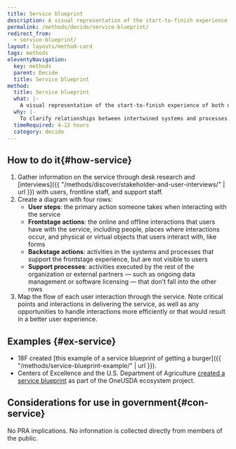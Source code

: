 ```yaml
---
title: Service blueprint
description: A visual representation of the start-to-finish experience of both using and supporting the delivery of a service, including staff interactions and user experience.
permalink: /methods/decide/service-blueprint/
redirect_from:
  - service-blueprint/
layout: layouts/method-card
tags: methods
eleventyNavigation:
  key: methods
  parent: Decide
  title: Service blueprint
method:
  title: Service blueprint
  what: |-
    A visual representation of the start-to-finish experience of both using and supporting the delivery of a service, including staff interactions and user experience.
  why: |-
    To clarify relationships between intertwined systems and processes. By communicating the full complexity of a service, service blueprints help teams find opportunities for improvement.
  timeRequired: 4-12 hours
  category: decide
---
```


## How to do it{#how-service}

1. Gather information on the service through desk research and  [interviews]({{ "/methods/discover/stakeholder-and-user-interviews/" | url }}) with users, frontline staff, and support staff.
2. Create a diagram with four rows:
    - __User steps__: the primary action someone takes when interacting with the service
    - __Frontstage actions__: the online and offline interactions that users have with the service, including people, places where interactions occur, and physical or virtual objects that users interact with, like forms
    - __Backstage actions__: activities in the systems and processes that support the frontstage experience, but are not visible to users
    - __Support processes__: activities executed by the rest of the organization or external partners — such as ongoing data management or software licensing — that don’t fall into the other rows
3. Map the flow of each user interaction through the service. Note critical points and interactions in delivering the service, as well as any opportunities to handle interactions more efficiently or that would result in a better user experience.

<section class="method--section method--section--18f-example" markdown="1" >

## Examples {#ex-service}

- 18F created [this example of a service blueprint of getting a burger]({{ "/methods/service-blueprint-example/" | url }}).
- Centers of Excellence and the U.S. Department of Agriculture [created a service blueprint](https://coe.gsa.gov/2019/12/18/cx-update-17.html) as part of the OneUSDA ecosystem project.

</section>

<section class="method--section method--section--government-considerations" markdown="1" >

## Considerations for use in government{#con-service}

No PRA implications. No information is collected directly from members of the public.

</section>
